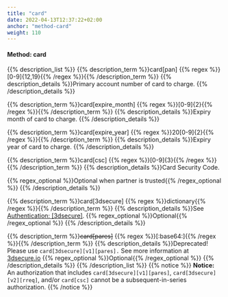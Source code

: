 ```yaml
---
title: "card"
date: 2022-04-13T12:37:22+02:00
anchor: "method-card"
weight: 110
---
```

#### Method: card
{{% description_list %}}
{{% description_term %}}card[pan] {{% regex %}}[0-9]{12,19}{{% /regex %}}{{% /description_term %}}
{{% description_details %}}Primary account number of card to charge.
{{% /description_details %}}

{{% description_term %}}card[expire_month] {{% regex %}}[0-9]{2}{{% /regex %}}{{% /description_term %}}
{{% description_details %}}Expiry month of card to charge.
{{% /description_details %}}

{{% description_term %}}card[expire_year] {{% regex %}}20[0-9]{2}{{% /regex %}}{{% /description_term %}}
{{% description_details %}}Expiry year of card to charge.
{{% /description_details %}}

{{% description_term %}}card[csc] {{% regex %}}[0-9]{3}{{% /regex %}}{{% /description_term %}}
{{% description_details %}}Card Security Code.

{{% regex_optional %}}Optional when partner is trusted{{% /regex_optional %}}
{{% /description_details %}}

{{% description_term %}}card[3dsecure] {{% regex %}}dictionary{{% /regex %}}{{% /description_term %}}
{{% description_details %}}See [Authentication: [3dsecure]](#authentication-3dsecure).
{{% regex_optional %}}Optional{{% /regex_optional %}}
{{% /description_details %}}

{{% description_term %}}~~card[pares]~~ {{% regex %}}[\:base64\:]{{% /regex %}}{{% /description_term %}}
{{% description_details %}}Deprecated! Please use `card[3dsecure][v1][pares].` 
See more information at [3dsecure.io](https://wwww.3dsecure.io)
{{% regex_optional %}}Optional{{% /regex_optional %}}
{{% /description_details %}}
{{% /description_list %}}
{{% notice %}}
**Notice:** An authorization that includes `card[3dsecure][v1][pares]`, `card[3dsecure][v2][rreq]`, and/or `card[csc]` cannot be a subsequent-in-series authorization.
{{% /notice %}}

